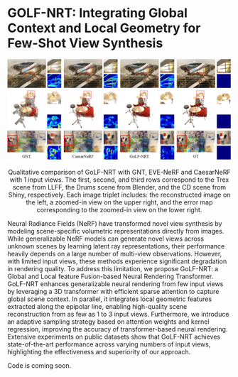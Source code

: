 # GOLF-NRT: Integrating Global Context and Local Geometry for Few-Shot View Synthesis
![image](https://github.com/KLMAV-CUC/GOLF-NRT/blob/main/1view.png)
<p align="center">Qualitative comparison of GoLF-NRT with GNT, EVE-NeRF and CaesarNeRF with 1 input views. The first, second, and third rows correspond to the Trex scene from LLFF, the Drums scene from Blender, and the CD scene from Shiny, respectively. Each image triplet includes: the reconstructed image on the left, a zoomed-in view on the upper right, and the error map corresponding to the zoomed-in view on the lower right.</p>

Neural Radiance Fields (NeRF) have transformed novel view synthesis by modeling scene-specific volumetric representations directly from images. While generalizable NeRF models can generate novel views across unknown scenes by learning latent ray representations, their performance heavily depends on a large number of multi-view observations. However, with limited input views, these methods experience significant degradation in rendering quality. To address this limitation, we propose GoLF-NRT: a Global and Local feature Fusion-based Neural Rendering Transformer. GoLF-NRT enhances generalizable neural rendering from few input views by leveraging a 3D transformer with efficient sparse attention to capture global scene context. In parallel, it integrates local geometric features extracted along the epipolar line, enabling high-quality scene reconstruction from as few as 1 to 3 input views. Furthermore, we introduce an adaptive sampling strategy based on attention weights and kernel regression, improving the accuracy of transformer-based neural rendering. Extensive experiments on public datasets show that GoLF-NRT achieves state-of-the-art performance across varying numbers of input views, highlighting the effectiveness and superiority of our approach.

Code is coming soon.
